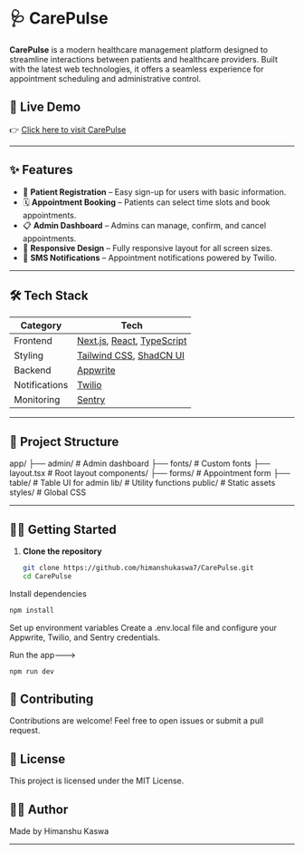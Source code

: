 # 🩺 CarePulse

**CarePulse** is a modern healthcare management platform designed to streamline interactions between patients and healthcare providers. Built with the latest web technologies, it offers a seamless experience for appointment scheduling and administrative control.

## 🔗 Live Demo

👉 [Click here to visit CarePulse](https://care-pulse-git-main-harsh-kaswas-projects.vercel.app/)

---

## ✨ Features

- 👤 **Patient Registration** – Easy sign-up for users with basic information.
- 🗓️ **Appointment Booking** – Patients can select time slots and book appointments.
- 📋 **Admin Dashboard** – Admins can manage, confirm, and cancel appointments.
- 📱 **Responsive Design** – Fully responsive layout for all screen sizes.
- 🔔 **SMS Notifications** – Appointment notifications powered by Twilio.

---

## 🛠 Tech Stack

| Category         | Tech                                       |
|------------------|---------------------------------------------|
| Frontend         | [Next.js](https://nextjs.org/), [React](https://reactjs.org/), [TypeScript](https://www.typescriptlang.org/) |
| Styling          | [Tailwind CSS](https://tailwindcss.com/), [ShadCN UI](https://ui.shadcn.com/) |
| Backend          | [Appwrite](https://appwrite.io/)           |
| Notifications    | [Twilio](https://www.twilio.com/)          |
| Monitoring       | [Sentry](https://sentry.io/)               |

---

## 📁 Project Structure

app/ ├── admin/ # Admin dashboard ├── fonts/ # Custom fonts ├── layout.tsx # Root layout components/ ├── forms/ # Appointment form ├── table/ # Table UI for admin lib/ # Utility functions public/ # Static assets styles/ # Global CSS




---

## 🧑‍💻 Getting Started

1. **Clone the repository**
   ```bash
   git clone https://github.com/himanshukaswa7/CarePulse.git
   cd CarePulse
Install dependencies

```bash
npm install
```
Set up environment variables Create a .env.local file and configure your Appwrite, Twilio, and Sentry credentials.

Run the app--->
```
npm run dev
```

## 🤝 Contributing
Contributions are welcome! Feel free to open issues or submit a pull request.

## 📄 License
This project is licensed under the MIT License.

## 🙋‍♂️ Author
Made  by Himanshu Kaswa


---

